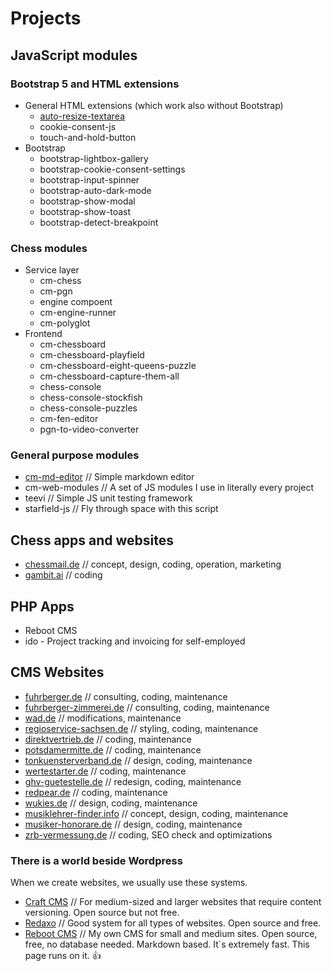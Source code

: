 # Projects

## JavaScript modules

### Bootstrap 5 and HTML extensions

- General HTML extensions (which work also without Bootstrap)
  - [auto-resize-textarea](works/readme?project=auto-resize-textarea)
  - cookie-consent-js
  - touch-and-hold-button
- Bootstrap
  - bootstrap-lightbox-gallery
  - bootstrap-cookie-consent-settings
  - bootstrap-input-spinner
  - bootstrap-auto-dark-mode
  - bootstrap-show-modal
  - bootstrap-show-toast
  - bootstrap-detect-breakpoint

### Chess modules

- Service layer
  - cm-chess
  - cm-pgn
  - engine compoent
  - cm-engine-runner
  - cm-polyglot
- Frontend
  - cm-chessboard
  - cm-chessboard-playfield
  - cm-chessboard-eight-queens-puzzle
  - cm-chessboard-capture-them-all
  - chess-console
  - chess-console-stockfish
  - chess-console-puzzles
  - cm-fen-editor
  - pgn-to-video-converter

### General purpose modules

- [cm-md-editor](works/readme?project=cm-md-editor) // Simple markdown editor
- cm-web-modules // A set of JS modules I use in literally every project
- teevi // Simple JS unit testing framework
- starfield-js // Fly through space with this script

## Chess apps and websites

- [chessmail.de](https://www.chessmail.de) // concept, design, coding, operation, marketing
- [gambit.ai](https://gambit.ai) // coding

## PHP Apps

- Reboot CMS
- ido - Project tracking and invoicing for self-employed

## CMS Websites

- [fuhrberger.de](https://fuhrberger.de) // consulting, coding, maintenance
- [fuhrberger-zimmerei.de](https://fuhrberger-zimmerei.de) // consulting, coding, maintenance
- [wad.de](https://wad.de) // modifications, maintenance
- [regioservice-sachsen.de](regioservice-sachsen.de) // styling, coding, maintenance
- [direktvertrieb.de](https://direktvertrieb.de) // coding, maintenance
- [potsdamermitte.de](https://potsdamermitte.de) // coding, maintenance
- [tonkuensterverband.de](https://www.tonkuenstlerverband.de) // design, coding, maintenance
- [wertestarter.de](https://wertestarter.de) // coding, maintenance
- [ghv-guetestelle.de](https://www.ghv-guetestelle.de) // redesign, coding, maintenance
- [redpear.de](https://redpear.de) // coding, maintenance
- [wukies.de](https://wukies.de) // design, coding, maintenance
- [musiklehrer-finder.info](https://musiklehrer-finder.info) // concept, design, coding, maintenance
- [musiker-honorare.de](https://musiker-honorare.de) // design, coding, maintenance
- [zrb-vermessung.de](https://zrb-vermessung.de) // coding, SEO check and optimizations

### There is a world beside Wordpress

When we create websites, we usually use these systems. 

- [Craft CMS](https://craftcms.com) // For medium-sized and larger websites that require content versioning. Open source
  but not free.
- [Redaxo](https://redaxo.org) // Good system for all types of websites. Open source and free.
- [Reboot CMS](https://github.com/shaack/reboot-cms) // My own CMS for small and medium sites. Open source, free, no
  database needed. Markdown based. It´s extremely fast. This page runs on it. 👍
